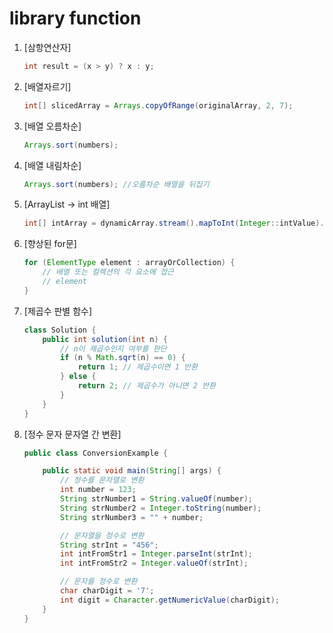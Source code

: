# library function

1. [삼항연산자] 

   ```java
   int result = (x > y) ? x : y;  
   ```

   

2. [배열자르기] 

   ```java
   int[] slicedArray = Arrays.copyOfRange(originalArray, 2, 7);
   ```

   

3. [배열 오름차순] 

   ```java
   Arrays.sort(numbers);
   ```

   

4. [배열 내림차순] 

   ```java
   Arrays.sort(numbers); //오름차순 배열을 뒤집기
   ```

   

5. [ArrayList -> int 배열] 

   ```java
   int[] intArray = dynamicArray.stream().mapToInt(Integer::intValue).toArray(); 
   ```

   

6. [향상된 for문] 

   ```java
   for (ElementType element : arrayOrCollection) {
       // 배열 또는 컬렉션의 각 요소에 접근
       // element
   }
   ```




7. [제곱수 판별 함수]

   ```java
   class Solution {
       public int solution(int n) {
           // n이 제곱수인지 여부를 판단
           if (n % Math.sqrt(n) == 0) {
               return 1; // 제곱수이면 1 반환
           } else {
               return 2; // 제곱수가 아니면 2 반환
           }
       }
   }
   ```



8. [정수 문자 문자열 간 변환]

   ```java
   public class ConversionExample {
   
       public static void main(String[] args) {
           // 정수를 문자열로 변환
           int number = 123;
           String strNumber1 = String.valueOf(number);
           String strNumber2 = Integer.toString(number);
           String strNumber3 = "" + number;
   
           // 문자열을 정수로 변환
           String strInt = "456";
           int intFromStr1 = Integer.parseInt(strInt);
           int intFromStr2 = Integer.valueOf(strInt);
   
           // 문자를 정수로 변환
           char charDigit = '7';
           int digit = Character.getNumericValue(charDigit);
       }
   }
   ```

   

